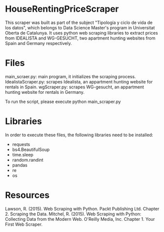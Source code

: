 # HouseRentingPriceScraper
This scraper was built as part of the subject "Tipología y ciclo de vida de los datos", which belongs to Data Science Master's program in Universitat Oberta de Catalunya. It uses python web scraping libraries to extract prices from IDEALISTA and WG-GESUCHT, two apartment hunting websites from Spain and Germany respectively.

# Files
main_scraer.py: main program, it initializes the scraping process.
IdealistaScraper.py: scrapes Idealista, an appartment hunting website for rentals in Spain.
wgScraper.py: scrapes WG-gesucht, an appartment hunting website for rentals in Germany.

To run the script, please execute python main_scraper.py

# Libraries
In order to execute these files, the following libraries need to be installed:

- requests
- bs4.BeautifulSoup
- time.sleep
- random.randint
- pandas
- re
- os

# Resources
Lawson, R. (2015). Web Scraping with Python. Packt Publishing Ltd. Chapter 2. Scraping the Data.
Mitchel, R. (2015). Web Scraping with Python: Collecting Data from the Modern Web. O'Reilly Media, Inc. Chapter 1. Your First Web Scraper.
